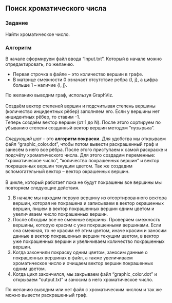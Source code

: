 ## Поиск хроматического числа

### Задание
Найти хроматическое число.

### Алгоритм
В начале сформируем файл ввода “input.txt”. Который в начале можно отредактировать, по желанию.
* Первая строчка в файле – это количество вершин в графе. 
* В матрице смежности 0 означает отсутствие ребра {I, j}, а цифра больше 1 – наличие {I, j}.

По желанию выводим граф, используя GraphViz. <br/>
<br/>
Создаём вектор степеней вершин и подсчитывая степень вершины (количество инцидентных рёбер) заполняем его. Если у вершины нет инцидентных рёбер, то ставим -1.<br/>
Теперь создаём вектор вершин (от 1 до N). После этого сортируем по убыванию степени созданный вектор вершин методом “пузырька”.<br/>
<br/>
*Следующий шаг* – это **алгоритм покраски**. Для удобства мы открываем файл “graphic_color.dot”,
чтобы потом вывести раскрашенный граф и занесём в него все рёбра.
После этого приступаем к самой раскраске и подсчёту хроматического числа. 
Для этого создадим переменные: “хроматическое число”, “количество покрашенных вершин” и вектор покрашенных вершин текущим цветом. 
Так же создадим вспомогательный вектор – вектор окрашенных вершин.<br/>
<br/>
В цикле, который работает пока не будут покрашены все вершины мы повторяем следующие действия.
1. В начале мы находим первую вершину из отсортированного вектора вершин, которая не покрашена и записываем в вектор окрашенных вершин,
пишем в вектор покрашенных вершин одним цветом и увеличиваем число покрашенных вершин.
2. После обходим все не смежные вершины. Проверяем смежность вершины, которую красим с уже покрашенными вершинами.
Если она смежная, то не красим её этим цветом, иначе красим и заносим данные в вектор покрашенных вершин текущим цветом,
в вектор уже покрашенных вершин и увеличиваем количество покрашенных вершин.
3. Когда закончили покраску одним цветом, заносим данные о покрашенных вершинах в файл,
а также увеличиваем хроматическое число и очищаем вектор вершин покрашенных одним цветом.
4. Когда цикл закончился, мы закрываем файл “graphic_color.dot” и открываем “output.txt” и заносим в него хроматическое число.
 
По желанию выводим или нет файл с хроматическим числом и так же можно вывести раскрашенный граф.



